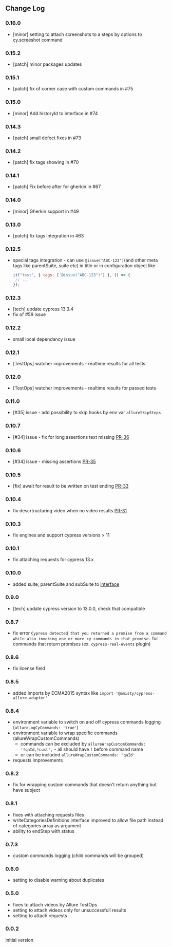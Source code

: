## Change Log
### 0.16.0
- [minor] setting to attach screenshots to a steps by options to cy.screeshot command
### 0.15.2 
- [patch] minor packages updates
### 0.15.1
- [patch] fix of corner case with custom commands in #75

### 0.15.0
- [minor] Add historyId to interface in #74

### 0.14.3
- [patch] small defect fixes in #73

### 0.14.2
- [patch] fix tags showing in #70

### 0.14.1
- [patch] Fix before after for gherkin in #67

### 0.14.0
- [minor] Gherkin support in #49

### 0.13.0
- [patch] fix tags integration in #63

### 0.12.5
- special tags integration - can use `@issue("ABC-123")`(and other meta tags like parentSuite, suite etc)
in title or in configuration object like
  ```javascript
  it("test", { tags: ['@issue("ABC-123")'] }, () => {
   // ...
  });
  ```
### 0.12.3
- [tech] update cypress 13.3.4
- fix of #59 issue
### 0.12.2
- small local dependancy issue
### 0.12.1
- [TestOps] watcher improvements - realtime results for all tests

### 0.12.0
 - [TestOps] watcher improvements - realtime results for passed tests

### 0.11.0
  - [#35] issue - add possibility to skip hooks by env var `allureSkipSteps`

### 0.10.7
  -  [#34] issue - fix for long assertions text missing [PR-36](https://github.com/mmisty/cypress-allure-adapter/pull/36)

### 0.10.6
  -  [#34] issue - missing assertions [PR-35](https://github.com/mmisty/cypress-allure-adapter/pull/35)

### 0.10.5
  - [fix] await for result to be written on test ending [PR-33](https://github.com/mmisty/cypress-allure-adapter/pull/33)

### 0.10.4
  -  fix descrtructuring video when no video results [PR-31](https://github.com/mmisty/cypress-allure-adapter/pull/31)

### 0.10.3
  - fix engines and support cypress versions > 11
    
### 0.10.1
  - fix attaching requests for cypress 13.x

### 0.10.0
  - added suite, parentSuite and subSuite to [interface](./docs/interface.md#suite)

### 0.9.0
 - [tech] update cypress version to 13.0.0, check that compatible

### 0.8.7
 - fix error `Cypress detected that you returned a promise from a command while also invoking one or more cy commands in that promise.` for commands that return promises (ex. `cypress-real-events` plugin)

### 0.8.6
- fix license field

### 0.8.5
 - added imports by ECMA2015 syntax like `import '@mmisty/cypress-allure-adapter'`

### 0.8.4
- environment variable to switch on and off cypress commands logging (`allureLogCyCommands: 'true'`)
- environment variable to wrap specific commands (allureWrapCustomCommands)
   - commands can be excluded by `allureWrapCustomCommands: '!qaId,!cust',` - all should have `!` before command name
   - or can be included `allureWrapCustomCommands: 'qaId'`
- requests improvements

### 0.8.2
- fix for wrapping custom commands that doesn't return anything but have subject

### 0.8.1
- fixes with attaching requests files
- writeCategoriesDefinitions interface improved to allow file path instead of categories array as argument
- ability to endStep with status

### 0.7.3
- custom commands logging (child commands will be grouped)

### 0.6.0
- setting to disable warning about duplicates

### 0.5.0
- fixes to attach videos by Allure TestOps
- setting to attach videos only for unsuccessfull results
- setting to attach requests

### 0.0.2 
Initial version

